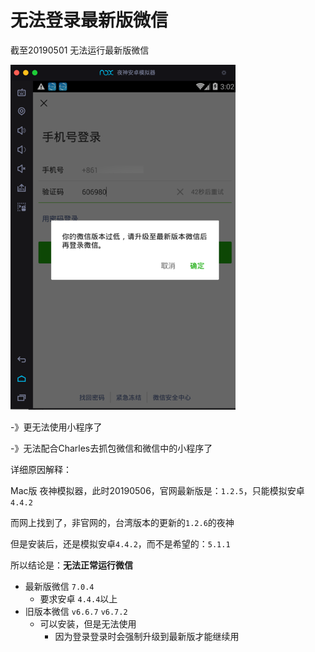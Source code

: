 # 无法登录最新版微信

截至20190501 无法运行最新版微信

![nox_login_weixin_pls_upgrade](../assets/img/nox_login_weixin_pls_upgrade.png)

-》更无法使用小程序了

-》无法配合Charles去抓包微信和微信中的小程序了

详细原因解释：

Mac版 夜神模拟器，此时20190506，官网最新版是：`1.2.5`，只能模拟安卓`4.4.2`

而网上找到了，非官网的，台湾版本的更新的`1.2.6`的夜神

但是安装后，还是模拟安卓`4.4.2`，而不是希望的：`5.1.1`

所以结论是：**无法正常运行微信**

* 最新版微信 `7.0.4`
    * 要求安卓 `4.4.4`以上
* 旧版本微信 `v6.6.7` `v6.7.2`
    * 可以安装，但是无法使用
        * 因为登录登录时会强制升级到最新版才能继续用
